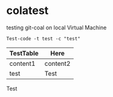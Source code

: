 # colatest
testing git-coal on local Virtual Machine

```console
Test-code -t test -c "test"
```

| TestTable | Here |
| --------- | ---- |
| content1 | content2 |
| test | Test |

Test

